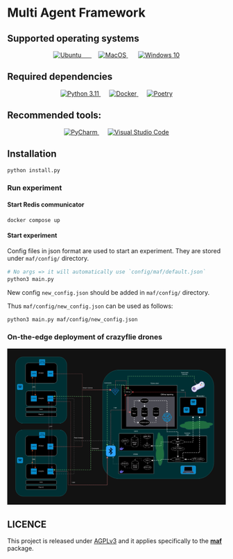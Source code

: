 # Multi Agent Framework

## Supported operating systems

<p align="center">
  <a href="https://ubuntu.com/desktop">
    <img src="https://upload.wikimedia.org/wikipedia/commons/thumb/7/7b/Ubuntu-logo-no-wordmark-solid-o-2022.svg/640px-Ubuntu-logo-no-wordmark-solid-o-2022.svg.png" alt="Ubuntu" width="auto" height="50" />  &nbsp;&nbsp;&nbsp;&nbsp;
  </a>
  &nbsp;&nbsp;&nbsp;
  <a href="https://support.apple.com/macos">
  <img src="https://upload.wikimedia.org/wikipedia/commons/thumb/2/22/MacOS_logo_%282017%29.svg/640px-MacOS_logo_%282017%29.svg.png" alt="MacOS" width="auto" height="50" />
  </a>
  &nbsp;&nbsp;&nbsp;&nbsp;&nbsp;
  <a href="https://www.microsoft.com/software-download">
    <img src="https://upload.wikimedia.org/wikipedia/commons/0/05/Windows_10_Logo.svg" alt="Windows 10" width="auto" height="50" />
  </a>
</p>

## Required dependencies

<p align="center">
  <a href="https://www.python.org/downloads/release/python-3110/">
    <img src="https://www.python.org/static/favicon.ico" alt="Python 3.11" width="50" height="50" />
  </a>
  &nbsp;&nbsp;&nbsp;&nbsp;
  <a href="https://docs.docker.com/get-docker/">
    <img src="https://www.docker.com/favicon.ico" alt="Docker" width="50" height="50" />
  </a>
  &nbsp;&nbsp;&nbsp;&nbsp;
  <a href="https://python-poetry.org/docs/#installation">
    <img src="https://python-poetry.org/images/favicon-origami-32.png" alt="Poetry" width="50" height="50" />
  </a>
</p>

## Recommended tools:

<p align="center">
  <a href="https://www.jetbrains.com/pycharm/download/">
    <img src="https://upload.wikimedia.org/wikipedia/commons/thumb/a/a2/JetBrains_PyCharm_Product_Icon.svg/640px-JetBrains_PyCharm_Product_Icon.svg.png" alt="PyCharm" width="auto" height="50" />
  </a>
  &nbsp;&nbsp;&nbsp;&nbsp;
  <a href="https://code.visualstudio.com/download">
    <img src="https://code.visualstudio.com/assets/favicon.ico" alt="Visual Studio Code" width="50" height="50" />
  </a>
</p>

## Installation

```shell
python install.py
```

### Run experiment

#### Start Redis communicator

```shell
docker compose up

```

#### Start experiment

Config files in json format are used to start an experiment. They are stored under `maf/config/` directory.

```bash
# No args => it will automatically use `config/maf/default.json`
python3 main.py 
```

New config `new_config.json` should be added in `maf/config/` directory.

Thus `maf/config/new_config.json` can be used as follows:

```bash
python3 main.py maf/config/new_config.json
```

### On-the-edge deployment of crazyflie drones

![DevelopmentLayer](docs/static-resources/DevelopmentLayer.png)

## LICENCE

This project is released under [AGPLv3](https://www.gnu.org/licenses/agpl-3.0.txt)
and it applies specifically to the [**maf**](maf) package.
